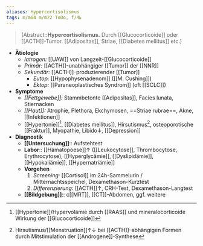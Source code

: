 ```yaml
---
aliases: Hypercortisolismus
tags: m/m04 m/m22 ToDo, f/🗞️
---
```

> (Abstract::**Hypercortisolismus.** Durch [[Glucocorticoide]] oder [[ACTH]]-Tumor. [[Adipositas]], Striae, [[Diabetes mellitus]] etc.)
- **Ätiologie**
	- *Iatrogen:* [[UAW]] von Langzeit-[[Glucocorticoide]]
	- *Primär:* [[ACTH]]-unabhängiger [[Tumor]] der [[NNR]]
	- *Sekundär:* [[ACTH]]-produzierender [[Tumor]]
		- *Eutop:* [[Hypophysenadenom]] ([[M. Cushing]])
		- *Ektop:* [[Paraneoplastisches Syndrom]] (oft [[SCLC]])
- **Symptome**
	- *[[Fettgewebe]]:* Stammbetonte [[Adipositas]], Facies lunata, Stiernacken
	- *[[Haut]]:* Atrophie, Plethora, Ekchymosen, ==Striae rubrae==, Akne, [[Infektionen]]
	- [[Hypertonie]][^2], [[Diabetes mellitus]], Hirsutismus[^1], osteoporotische [[Fraktur]], Myopathie, Libido↓, [[Depression]]
- **Diagnostik**
	- **[[Untersuchung]]**:: Aufstehtest
	- **Labor**:: [[Hämatopoese]]↑ ([[Leukocytose]], Thrombocytose, Erythrocytose), [[Hyperglycämie]], [[Dyslipidämie]], [[Hypokaliämie]], [[Hypernatriämie]]
	- **Vorgehen**
		1. *Screening:* [[Cortisol]] im 24h-Sammelurin / Mitternachtsspeichel, Dexamethason-Kurztest
		2. *Differenzierung:* [[ACTH]]↑, CRH-Test, Dexamethason-Langtest
	- **[[Bildgebung]]**:: c[[MRT]], [[CT]]-Abdomen, ggf. weitere

[^1]: Hirsutismus/[[Menstruation]]↑↓ bei [[ACTH]]-abhängigen Formen durch Mitstimulation der [[Androgene]]-Synthese
[^2]: [[Hypertonie]]/Hypervolämie durch [[RAAS]] und mineralocorticoide Wirkung der [[Glucocorticoide]]
